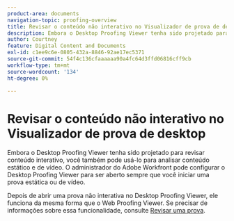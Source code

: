 ```yaml
---
product-area: documents
navigation-topic: proofing-overview
title: Revisar o conteúdo não interativo no Visualizador de prova de desktop
description: Embora o Desktop Proofing Viewer tenha sido projetado para revisar conteúdo interativo, você também pode usá-lo para analisar conteúdo estático e de vídeo. O administrador do Adobe Workfront pode configurar o Desktop Proofing Viewer para ser aberto sempre que você iniciar uma prova estática ou de vídeo.
author: Courtney
feature: Digital Content and Documents
exl-id: c1ee9c6e-0805-432a-8846-92ae17ec5371
source-git-commit: 54f4c136cfaaaaaa90a4fc64d3ffd06816cff9cb
workflow-type: tm+mt
source-wordcount: '134'
ht-degree: 0%

---
```


# Revisar o conteúdo não interativo no Visualizador de prova de desktop

Embora o Desktop Proofing Viewer tenha sido projetado para revisar conteúdo interativo, você também pode usá-lo para analisar conteúdo estático e de vídeo. O administrador do Adobe Workfront pode configurar o Desktop Proofing Viewer para ser aberto sempre que você iniciar uma prova estática ou de vídeo.

Depois de abrir uma prova não interativa no Desktop Proofing Viewer, ele funciona da mesma forma que o Web Proofing Viewer. Se precisar de informações sobre essa funcionalidade, consulte [Revisar uma prova](../../../review-and-approve-work/proofing/reviewing-proofs-within-workfront/review-a-proof/review-a-proof.md).
